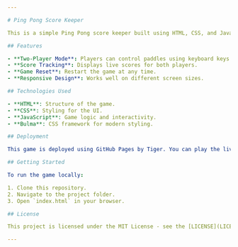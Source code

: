 ```yaml
---

# Ping Pong Score Keeper

This is a simple Ping Pong score keeper built using HTML, CSS, and JavaScript. The game features a responsive design and utilizes the Bulma CSS library for styling.

## Features

- **Two-Player Mode**: Players can control paddles using keyboard keys.
- **Score Tracking**: Displays live scores for both players.
- **Game Reset**: Restart the game at any time.
- **Responsive Design**: Works well on different screen sizes.

## Technologies Used

- **HTML**: Structure of the game.
- **CSS**: Styling for the UI.
- **JavaScript**: Game logic and interactivity.
- **Bulma**: CSS framework for modern styling.

## Deployment

This game is deployed using GitHub Pages by Tiger. You can play the live version at: [Ping Pong Game](https://surajprojects.github.io/ping-pong-score-keeper/)

## Getting Started

To run the game locally:

1. Clone this repository.
2. Navigate to the project folder.
3. Open `index.html` in your browser.

## License

This project is licensed under the MIT License - see the [LICENSE](LICENSE) file for details.

---
```

